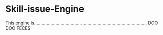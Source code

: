 # Skill-issue-Engine
This engine is......................................................................................... DOO DOO FECES
